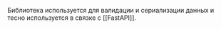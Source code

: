 Библиотека используется для валидации и сериализации данных и тесно используется в связке с [[FastAPI]].